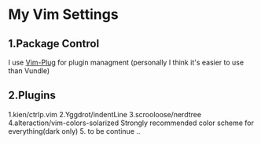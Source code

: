 # My Vim Settings
## 1.Package Control
I use [Vim-Plug](https://github.com/junegunn/vim-plug) for plugin managment (personally I think it's easier to use than Vundle)
## 2.Plugins
1.kien/ctrlp.vim
2.Yggdrot/indentLine
3.scrooloose/nerdtree
4.alteraction/vim-colors-solarized Strongly recommended color scheme for everything(dark only)
5. to be continue .. 
